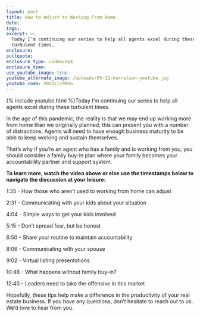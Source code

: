 ```yaml
---
layout: post
title: How to Adjust to Working From Home
date:
tags:
excerpt: >-
  Today I’m continuing our series to help all agents excel during these
  turbulent times.
enclosure:
pullquote:
enclosure_type: video/mp4
enclosure_time:
use_youtube_image: true
youtube_alternate_image: /uploads/05-12-harrelson-youtube.jpg
youtube_code: V8UQiiI9M2o
---
```


{% include youtube.html %}Today I’m continuing our series to help all agents excel during these turbulent times.&nbsp;

In the age of this pandemic, the reality is that we may end up working more from home than we originally planned; this can present you with a number of distractions. Agents will need to have enough business maturity to be able to keep working and sustain themselves.

That’s why if you’re an agent who has a family and is working from you, you should consider a family buy-in plan where your family becomes your accountability partner and support system.

**To learn more, watch the video above or else use the timestamps below to navigate the discussion at your leisure:**

1:35 - How those who aren’t used to working from home can adjust

2:31 - Communicating with your kids about your situation

4:04 - Simple ways to get your kids involved

5:15 - Don’t spread fear, but be honest

6:50 - Share your routine to maintain accountability

8:06 - Communicating with your spouse

9:02 - Virtual listing presentations

10:48 - What happens without family buy-in?

12:40 - Leaders need to take the offensive in this market

Hopefully, these tips help make a difference in the productivity of your real estate business. If you have any questions, don’t hesitate to reach out to us. We’d love to hear from you.